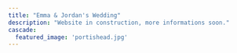 ```yaml
---
title: "Emma & Jordan's Wedding"
description: "Website in construction, more informations soon."
cascade:
  featured_image: 'portishead.jpg'
---
```

